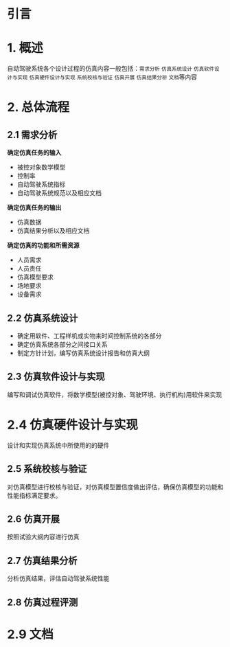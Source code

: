 # 引言


# 1. 概述

自动驾驶系统各个设计过程的仿真内容一般包括：`需求分析` `仿真系统设计` `仿真软件设计与实现` `仿真硬件设计与实现` `系统校核与验证` `仿真开展` `仿真结果分析` `文档`等内容

# 2. 总体流程

## 2.1 需求分析

**确定仿真任务的输入**

- 被控对象数学模型
- 控制率
- 自动驾驶系统指标
- 自动驾驶系统规范以及相应文档

**确定仿真任务的输出**

- 仿真数据
- 仿真结果分析以及相应文档

**确定仿真的功能和所需资源**

- 人员需求
- 人员责任
- 仿真模型要求
- 场地要求
- 设备需求

## 2.2 仿真系统设计

- 确定用软件、工程样机或实物来时间控制系统的各部分
- 确定仿真系统各部分之间接口关系
- 制定方针计划，编写仿真系统设计报告和仿真大纲

## 2.3 仿真软件设计与实现

编写和调试仿真软件，将数学模型(被控对象、驾驶环境、执行机构)用软件来实现

# 2.4 仿真硬件设计与实现

设计和实现仿真系统中所使用的的硬件

## 2.5 系统校核与验证

对仿真模型进行校核与验证，对仿真模型置信度做出评估，确保仿真模型的功能和性能指标满足要求。

## 2.6 仿真开展

按照试验大纲内容进行仿真

## 2.7 仿真结果分析

分析仿真结果，评估自动驾驶系统性能

## 2.8 仿真过程评测

# 2.9 文档

